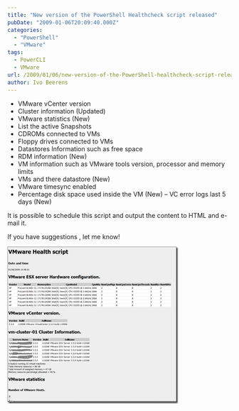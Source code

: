 ```yaml
---
title: "New version of the PowerShell Healthcheck script released"
pubDate: "2009-01-06T20:09:40.000Z"
categories: 
  - "PowerShell"
  - "VMware"
tags:
  - PowerCLI
  - VMware
url: /2009/01/06/new-version-of-the-PowerShell-healthcheck-script-released/
author: Ivo Beerens
---
```

- VMware vCenter version
- Cluster information (Updated)
- VMware statistics (New)
- List the active Snapshots
- CDROMs connected to VMs
- Floppy drives connected to VMs
- Datastores Information such as free space  
- RDM information (New)
- VM information such as VMware tools version, processor and memory limits
- VMs and there datastore (New)
- VMware timesync enabled
- Percentage disk space used inside the VM (New)
– VC error logs last 5 days (New)

It is possible to schedule this script and output the content to HTML and e-mail it.

If you have suggestions , let me know!

[![image](images/image-thumb.png "image")](images/image.png)



